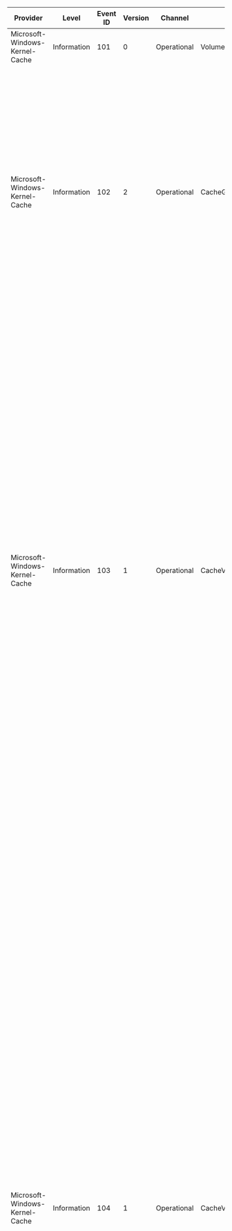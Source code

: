 Provider                        |  Level        |  Event ID  |  Version  |  Channel      |  Task                       |  Opcode  |  Keyword  |  Message
--------------------------------|---------------|------------|-----------|---------------|-----------------------------|----------|-----------|---------------------------------------------------------------------------------------------------------------------------------------------------------------------------------------------------------------------------------------------------------------------------------------------------------------------------------------------------------------------------------------------------------------------------------------------------------------------------------------------------------------------------------------------------------------------------------------------------------------------------------------------------------------------------------------------------------------------------------------------------------------------------------------------------------------------------------------------------------------------------------------------------------------------------------------------------------------------------------------------------------------------------------------------------------------------------------------------------------------------------------------------------------------------------------------------------------------------------------------------------------------------------------------------------------------------------------------------------------------------------------------------------------------------------------------------------------------------------------------------------------------------------------------------------------------------------------------------------------------------------------------------------------------------------------------------------------------------------------------------------------------------------------------------------------------------------------------------------------------------------------------------------------------------------------------------------------------------------------------------------------------------------------------------------------------------------------------------------------------------------------------------------------------------------------------------------------------------------------------------------------------------------------------------------------------------------------------------------------------------------------------------------------------------------------------------------------------------------------------------------------------------------------------------------------------------------------------------------------------------------------------------------------------------------------------------------------------------------------------------------------------------------------------------------------------------------------------------------------------------------------------------------------------------------------------------------------------------------------------------------------------------------------------------------------------------------------------------------------
Microsoft-Windows-Kernel-Cache  |  Information  |  101       |  0        |  Operational  |  VolumeCacheMap             |          |           |  Initialized VolumeCacheMap for device guid: {VolumeDeviceGuid}.
Microsoft-Windows-Kernel-Cache  |  Information  |  102       |  2        |  Operational  |  CacheGlobalPeriodic        |          |           |  Global Periodic Cache Information:                       Period Duration (microseconds): {PeriodDurationMicroSec}                       Number of NUMA Nodes: {PeriodDurationMicroSec}7                       Event Samples: {EventSamples}                       Total Number of Mapped VACBs: {TotalNumberOfMappedVacbs}                       Total Partition Samples: {TotalPartitionSamples}                       Total Pages Yet to Write: {TotalPagesYetToWrite}                       Total Dirty Pages: {TotalDirtyPages}                       Total Available Pages: {TotalAvailablePages}                       Total Number of Worker Threads: {TotalNumberWorkerThreads}                       Total Number of Active Worker Threads: {TotalNumberActiveWorkerThreads}                       Total Average Available Pages: {PeriodDurationMicroSec}0                       Total Average Dirty Pages: {PeriodDurationMicroSec}1                       CopyRead Calls: {PeriodDurationMicroSec}2                       AsyncCopyRead Calls: {PeriodDurationMicroSec}3                       CopyWriteCalls: {PeriodDurationMicroSec}4                       SetValidData Calls: {PeriodDurationMicroSec}5                       FlushCache Calls: {PeriodDurationMicroSec}6
Microsoft-Windows-Kernel-Cache  |  Information  |  103       |  1        |  Operational  |  CacheVolumePeriodic        |          |           |  Volume Periodic Cache Information:                       Device GUID: {VolumeDeviceGuid}                       Period Duration (microseconds): {PeriodDurationMicroSec}                       Total Dirty Pages: {TotalDirtyPages}                       Maximum Dirty Pages: {MaxDirtyPages}                       Dirty Page Samples: {DirtyPageSamples}                       Total Pages Queued to Disk: {TotalPagesQueuedToDisk}                       Maximum Pages Queued to Disk: {MaxPagesQueuedToDisk}                       Pages Queued to Disk Samples: {PagesQueuedToDiskSamples}                       Total Metadata Pages Queued to Disk: {TotalLoggedPagesQueuedToDisk}                       Maximum Metadata Pages Queued to Disk: {VolumeDeviceGuid}0                       Metadata Pages Queued to Disk Samples: {VolumeDeviceGuid}1                       Read Total Bytes: {VolumeDeviceGuid}2                       Read Paged-In Total Bytes: {VolumeDeviceGuid}3                       Read-Ahead Total Bytes: {VolumeDeviceGuid}4                       Cache Hit Ratio (%): {VolumeDeviceGuid}5                       Total Writes: {VolumeDeviceGuid}6                       Total Hard-Throttle Writes: {VolumeDeviceGuid}7                       Total Soft-Throttle Writes: {VolumeDeviceGuid}8                       Total Synchronous Read IO Count: {VolumeDeviceGuid}9                       Total Synchronous Non-Blocking Read IO Count: {PeriodDurationMicroSec}0                       Total Failed Synchronous Non-Blocking Read IO Count: {PeriodDurationMicroSec}1                       Synchronous Read IO Maximum Latency (us): {PeriodDurationMicroSec}2                       Synchronous Read IO Non-Blocking Maximum Latency (us): {PeriodDurationMicroSec}3                       Total Synchronous Write IO Count: {PeriodDurationMicroSec}4                       Total Synchronous Non-Blocking Write IO Count: {PeriodDurationMicroSec}5                       Total Failed Synchronous Non-Blocking Write IO Count: {PeriodDurationMicroSec}6                       Synchronous Write IO Maximum Latency (us): {PeriodDurationMicroSec}7                       Synchronous Write IO Non-Blockinig Maximum Latency (us): {PeriodDurationMicroSec}8                       Total Asynchronous Read IO Count: {PeriodDurationMicroSec}9                       Asynchronous Read IO Maximum Latency (us): {TotalDirtyPages}0
Microsoft-Windows-Kernel-Cache  |  Information  |  104       |  1        |  Operational  |  CacheVolumeReadLatencies   |          |           |  Volume Periodic Cache Read Latency Information:                       Device GUID: {VolumeDeviceGuid}                       Period Duration (microseconds): {PeriodDurationMicroSec}                       Latency Bucket Values:  [256us; 1ms; 4ms; 16ms; 64ms; 128ms; 256ms; 2000ms; 6000ms; 10000ms; 20000ms; 20000+ms]                       Synchronous Read IO Counts: [{SynchronousReadIoCountsBucket1}; {SynchronousReadIoCountsBucket2}; {SynchronousReadIoCountsBucket3}; {SynchronousReadIoCountsBucket4}; {SynchronousReadIoCountsBucket5}; {SynchronousReadIoCountsBucket6}; {SynchronousReadIoCountsBucket7}; {VolumeDeviceGuid}0; {VolumeDeviceGuid}1; {VolumeDeviceGuid}2; {VolumeDeviceGuid}3; {VolumeDeviceGuid}4]                       Synchronous Read IO Total Latencies (us): [{VolumeDeviceGuid}5; {VolumeDeviceGuid}6; {VolumeDeviceGuid}7; {VolumeDeviceGuid}8; {VolumeDeviceGuid}9; {PeriodDurationMicroSec}0; {PeriodDurationMicroSec}1; {PeriodDurationMicroSec}2; {PeriodDurationMicroSec}3; {PeriodDurationMicroSec}4; {PeriodDurationMicroSec}5; {PeriodDurationMicroSec}6]                       Synchronous Read Non-Blocking IO Counts: [{PeriodDurationMicroSec}7; {PeriodDurationMicroSec}8; {PeriodDurationMicroSec}9; {SynchronousReadIoCountsBucket1}0; {SynchronousReadIoCountsBucket1}1; {SynchronousReadIoCountsBucket1}2; {SynchronousReadIoCountsBucket1}3; {SynchronousReadIoCountsBucket1}4; {SynchronousReadIoCountsBucket1}5; {SynchronousReadIoCountsBucket1}6; {SynchronousReadIoCountsBucket1}7; {SynchronousReadIoCountsBucket1}8]                       Synchronous Read Non-Blocking IO Total Latencies (us): [{SynchronousReadIoCountsBucket1}9; {SynchronousReadIoCountsBucket2}0; {SynchronousReadIoCountsBucket2}1; {SynchronousReadIoCountsBucket2}2; {SynchronousReadIoCountsBucket2}3; {SynchronousReadIoCountsBucket2}4; {SynchronousReadIoCountsBucket2}5; {SynchronousReadIoCountsBucket2}6; {SynchronousReadIoCountsBucket2}7; {SynchronousReadIoCountsBucket2}8; {SynchronousReadIoCountsBucket2}9; {SynchronousReadIoCountsBucket3}0]                       Asynchronous Read IO Counts: [{SynchronousReadIoCountsBucket3}1; {SynchronousReadIoCountsBucket3}2; {SynchronousReadIoCountsBucket3}3; {SynchronousReadIoCountsBucket3}4; {SynchronousReadIoCountsBucket3}5; {SynchronousReadIoCountsBucket3}6; {SynchronousReadIoCountsBucket3}7; {SynchronousReadIoCountsBucket3}8; {SynchronousReadIoCountsBucket3}9; {SynchronousReadIoCountsBucket4}0; {SynchronousReadIoCountsBucket4}1; {SynchronousReadIoCountsBucket4}2]                       Asynchronous Read IO Total Latencies (us): [{SynchronousReadIoCountsBucket4}3; {SynchronousReadIoCountsBucket4}4; {SynchronousReadIoCountsBucket4}5; {SynchronousReadIoCountsBucket4}6; {SynchronousReadIoCountsBucket4}7; {SynchronousReadIoCountsBucket4}8; {SynchronousReadIoCountsBucket4}9; {SynchronousReadIoCountsBucket5}0; {SynchronousReadIoCountsBucket5}1; {SynchronousReadIoCountsBucket5}2; {SynchronousReadIoCountsBucket5}3; {SynchronousReadIoCountsBucket5}4]
Microsoft-Windows-Kernel-Cache  |  Information  |  105       |  1        |  Operational  |  CacheVolumeWriteLatencies  |          |           |  Volume Periodic Cache Write Latency Information:                       Device GUID: {VolumeDeviceGuid}                       Period Duration (microseconds): {PeriodDurationMicroSec}                       Latency Bucket Values:  [256us; 1ms; 4ms; 16ms; 64ms; 128ms; 256ms; 2000ms; 6000ms; 10000ms; 20000ms; 20000+ms]                       Synchronous Write IO Counts: [{SynchronousWriteIoCountsBucket1}; {SynchronousWriteIoCountsBucket2}; {SynchronousWriteIoCountsBucket3}; {SynchronousWriteIoCountsBucket4}; {SynchronousWriteIoCountsBucket5}; {SynchronousWriteIoCountsBucket6}; {SynchronousWriteIoCountsBucket7}; {VolumeDeviceGuid}0; {VolumeDeviceGuid}1; {VolumeDeviceGuid}2; {VolumeDeviceGuid}3; {VolumeDeviceGuid}4]                       Synchronous Write IO Total Latencies (us): [{VolumeDeviceGuid}5; {VolumeDeviceGuid}6; {VolumeDeviceGuid}7; {VolumeDeviceGuid}8; {VolumeDeviceGuid}9; {PeriodDurationMicroSec}0; {PeriodDurationMicroSec}1; {PeriodDurationMicroSec}2; {PeriodDurationMicroSec}3; {PeriodDurationMicroSec}4; {PeriodDurationMicroSec}5; {PeriodDurationMicroSec}6]                       Synchronous Write Non-Blocking IO Counts: [{PeriodDurationMicroSec}7; {PeriodDurationMicroSec}8; {PeriodDurationMicroSec}9; {SynchronousWriteIoCountsBucket1}0; {SynchronousWriteIoCountsBucket1}1; {SynchronousWriteIoCountsBucket1}2; {SynchronousWriteIoCountsBucket1}3; {SynchronousWriteIoCountsBucket1}4; {SynchronousWriteIoCountsBucket1}5; {SynchronousWriteIoCountsBucket1}6; {SynchronousWriteIoCountsBucket1}7; {SynchronousWriteIoCountsBucket1}8]                       Synchronous Write Non-Blocking IO Total Latencies (us): [{SynchronousWriteIoCountsBucket1}9; {SynchronousWriteIoCountsBucket2}0; {SynchronousWriteIoCountsBucket2}1; {SynchronousWriteIoCountsBucket2}2; {SynchronousWriteIoCountsBucket2}3; {SynchronousWriteIoCountsBucket2}4; {SynchronousWriteIoCountsBucket2}5; {SynchronousWriteIoCountsBucket2}6; {SynchronousWriteIoCountsBucket2}7; {SynchronousWriteIoCountsBucket2}8; {SynchronousWriteIoCountsBucket2}9; {SynchronousWriteIoCountsBucket3}0]